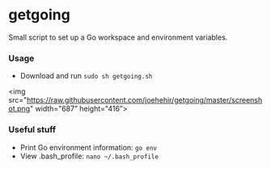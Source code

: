 # getgoing
Small script to set up a Go workspace and environment variables.

### Usage
* Download and run ```sudo sh getgoing.sh```

<img src="https://raw.githubusercontent.com/joehehir/getgoing/master/screenshot.png" width="687” height="416”>

### Useful stuff
* Print Go environment information: ```go env```
* View .bash_profile: ```nano ~/.bash_profile```
